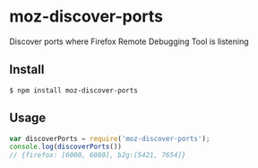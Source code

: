 # moz-discover-ports

Discover ports where Firefox Remote Debugging Tool is listening

## Install

```
$ npm install moz-discover-ports
```

## Usage

```javascript
var discoverPorts = require('moz-discover-ports');
console.log(discoverPorts())
// {firefox: [6000, 6080], b2g:[5421, 7654]}
```
